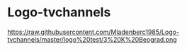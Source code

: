 # Logo-tvchannels
https://raw.githubusercontent.com/Mladenberc1985/Logo-tvchannels/master/logo%20test/3%20K%20Beograd.png
